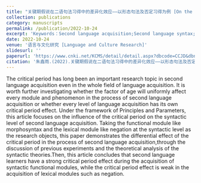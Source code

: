 ```yaml
---
title: "关键期假说在二语句法习得中的差异化效应——以形态句法及否定习得为例 [On the Differential CP Effects in SLA Syntax: from the Acquisition of Morphosyntax to Negation]"
collection: publications
category: manuscripts
permalink: /publication/2022-10-24
excerpt: 'Keywords：Second language acquisition;Second language syntax;Critical period effects;Differential acquisition;'
date: 2022-10-24
venue: '语言与文化研究 [Language and Culture Research]'
slidesurl: ''
paperurl: 'https://www.cnki.net/KCMS/detail/detail.aspx?dbcode=CCJD&dbname=CCJDLAST2&filename=YYWY202203005&uniplatform=OVERSEA&v=0MM8hXJOdyfrGn9fXKScaxdbm_6mRE2gsuTFY6lZBVz0bfoqQ2XsVlOFSpbCFEkM'
citation: '朱鑫雨.(2022).关键期假说在二语句法习得中的差异化效应——以形态句法及否定习得为例. 语言与文化研究(03),29-36. doi:10.19954/j.cnki.lcr.2022.03.025.'
---
```


The critical period has long been an important research topic in second language acquisition even in the whole field of language acquisition. It is worth further investigating whether the factor of age will uniformly affect every module and phenomenon in the process of second language acquisition or whether every level of language acquisition has its own critical period effect. Under the framework of Principles and Parameters, this article focuses on the influence of the critical period on the syntactic level of second language acquisition. Taking the functional module like morphosyntax and the lexical module like negation at the syntactic level as the research objects, this paper demonstrates the differential effect of the critical period in the process of second language acquisition,through the discussion of previous experiments and the theoretical analysis of the syntactic theories.Then, this article concludes that second language learners have a strong critical period effect during the acquisition of syntactic functional modules, while the critical period effect is weak in the acquisition of lexical modules such as negation.
